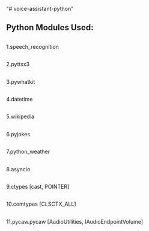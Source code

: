 "# voice-assistant-python" 

##
Python Modules Used:
--------------------
##
1.speech_recognition 
##
2.pyttsx3
##
3.pywhatkit
##
4.datetime
##
5.wikipedia
##
6.pyjokes
##
7.python_weather
##
8.asyncio
##
9.ctypes [cast, POINTER]
##
10.comtypes [CLSCTX_ALL]
##
11.pycaw.pycaw [AudioUtilities, IAudioEndpointVolume]
